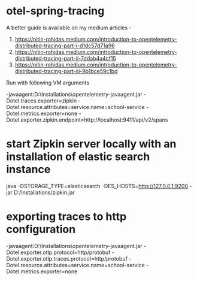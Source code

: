 # otel-spring-tracing

A better guide is available on my medium articles - 
1) https://nitin-rohidas.medium.com/introduction-to-opentelemetry-distributed-tracing-part-i-d1dc57d71a96
2) https://nitin-rohidas.medium.com/introduction-to-opentelemetry-distributed-tracing-part-ii-7ddab4a4cf15
3) https://nitin-rohidas.medium.com/introduction-to-opentelemetry-distributed-tracing-part-iii-9b1bce59c1bd
 
Run with following VM arguments

-javaagent:D:\Installations\opentelemetry-javaagent.jar 
-Dotel.traces.exporter=zipkin 
-Dotel.resource.attributes=service.name=school-service 
-Dotel.metrics.exporter=none
-Dotel.exporter.zipkin.endpoint=http://localhost:9411/api/v2/spans

# start Zipkin server locally with an installation of elastic search instance

java -DSTORAGE_TYPE=elasticsearch -DES_HOSTS=http://127.0.0.1:9200 -jar D:/Installations/zipkin.jar

# exporting traces to http configuration
-javaagent:D:\Installations\opentelemetry-javaagent.jar 
-Dotel.exporter.otlp.protocol=http/protobuf
-Dotel.exporter.otlp.traces.protocol=http/protobuf
-Dotel.resource.attributes=service.name=school-service 
-Dotel.metrics.exporter=none

